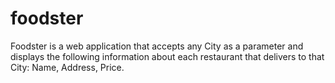 # foodster
Foodster is a web application that accepts any City as a parameter and displays the following information about each restaurant that delivers to that City:  Name, Address, Price.
